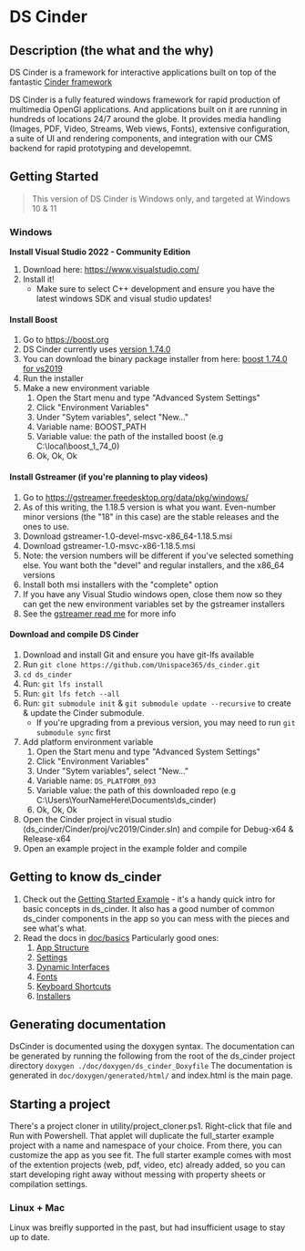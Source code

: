# DS Cinder

## Description (the what and the why)
DS Cinder is a framework for interactive applications built on top of the fantastic [Cinder framework](https://libcinder.org/)

DS Cinder is a fully featured windows framework for rapid production of multimedia OpenGl applications. And applications
built on it are running in hundreds of locations 24/7 around the globe. It provides media handling (Images, PDF, Video,
Streams, Web views, Fonts), extensive configuration, a suite of UI and rendering components, and integration with our
CMS backend for rapid prototyping and developemnt.

## Getting Started
> This version of DS Cinder is Windows only, and targeted at Windows 10 & 11

### Windows
**Install Visual Studio 2022 - Community Edition**
1. Download here: https://www.visualstudio.com/
2. Install it!
	- Make sure to select C++ development and ensure you have the latest windows SDK and visual studio updates!

#### Install Boost
1. Go to https://boost.org
2. DS Cinder currently uses [version 1.74.0 ](https://www.boost.org/users/history/version_1_74_0.html)
3. You can download the binary package installer from here: [boost 1.74.0 for vs2019](https://sourceforge.net/projects/boost/files/boost-binaries/1.74.0/boost_1_74_0-msvc-14.2-64.exe/download)
4. Run the installer
5. Make a new environment variable
    1. Open the Start menu and type "Advanced System Settings"
    2. Click "Environment Variables"
    3. Under "Sytem variables", select "New..."
    4. Variable name: BOOST_PATH
    5. Variable value: the path of the installed boost (e.g C:\local\boost_1_74_0)
    6. Ok, Ok, Ok

#### Install Gstreamer (if you're planning to play videos)
1. Go to https://gstreamer.freedesktop.org/data/pkg/windows/
2. As of this writing, the 1.18.5 version is what you want. Even-number minor versions (the "18" in this case) are the stable releases and the ones to use.
3. Download gstreamer-1.0-devel-msvc-x86_64-1.18.5.msi
4. Download gstreamer-1.0-msvc-x86-1.18.5.msi
5. Note: the version numbers will be different if you've selected something else. You want both the "devel" and regular installers, and the x86_64 versions
6. Install both msi installers with the "complete" option
7. If you have any Visual Studio windows open, close them now so they can get the new environment variables set by the gstreamer installers
8. See the [gstreamer read me](https://github.com/Downstream/ds_cinder/blob/develop/projects/video/gstreamer-1.0/README.md) for more info

#### Download and compile DS Cinder
1. Download and install Git and ensure you have git-lfs available
2. Run `git clone https://github.com/Unispace365/ds_cinder.git`
3. `cd ds_cinder`
4. Run: `git lfs install`
5. Run: `git lfs fetch --all`
6. Run: `git submodule init` & `git submodule update --recursive` to create & update the Cinder submodule.
	- If you're upgrading from a previous version, you may need to run `git submodule sync` first
7. Add platform environment variable
    1. Open the Start menu and type "Advanced System Settings"
    2. Click "Environment Variables"
    3. Under "Sytem variables", select "New..."
    4. Variable name: `DS_PLATFORM_093`
    5. Variable value: the path of this downloaded repo (e.g C:\Users\YourNameHere\Documents\ds_cinder)
    6. Ok, Ok, Ok
8. Open the Cinder project in visual studio (ds_cinder/Cinder/proj/vc2019/Cinder.sln) and compile for Debug-x64 & Release-x64
9. Open an example project in the example folder and compile

## Getting to know ds_cinder
1. Check out the [Getting Started Example](/example/getting_started/) - it's a handy quick intro for basic concepts in ds_cinder. It also has a good number of common ds_cinder components in the app so you can mess with the pieces and see what's what. 
2. Read the docs in [doc/basics](/doc/basics/) Particularly good ones:
	1. [App Structure](/doc/basics/App%20Structure.md)
	2. [Settings](/doc/basics/Settings.md)
	3. [Dynamic Interfaces](/doc/basics/Dynamic%20Interfaces.md)
	4. [Fonts](/doc/basics/Fonts.md)
	5. [Keyboard Shortcuts](/doc/basics/Keyboard%20Shortcuts.md)
	6. [Installers](/doc/basics/Installers.md)

## Generating documentation
DsCinder is documented using the doxygen syntax. The documentation can be generated by running the following from the root of the ds_cinder project directory
`doxygen ./doc/doxygen/ds_cinder_Doxyfile`
The documentation is generated in `doc/doxygen/generated/html/` and index.html is the main page.

## Starting a project
There's a project cloner in utility/project_cloner.ps1. Right-click that file and Run with Powershell. That applet will duplicate the full_starter example project with a name and namespace of your choice. From there, you can customize the app as you see fit. The full starter example comes with most of the extention projects (web, pdf, video, etc) already added, so you can start developing right away without messing with property sheets or compilation settings. 

### Linux + Mac
Linux was breifly supported in the past, but had insufficient usage to stay up to date.

